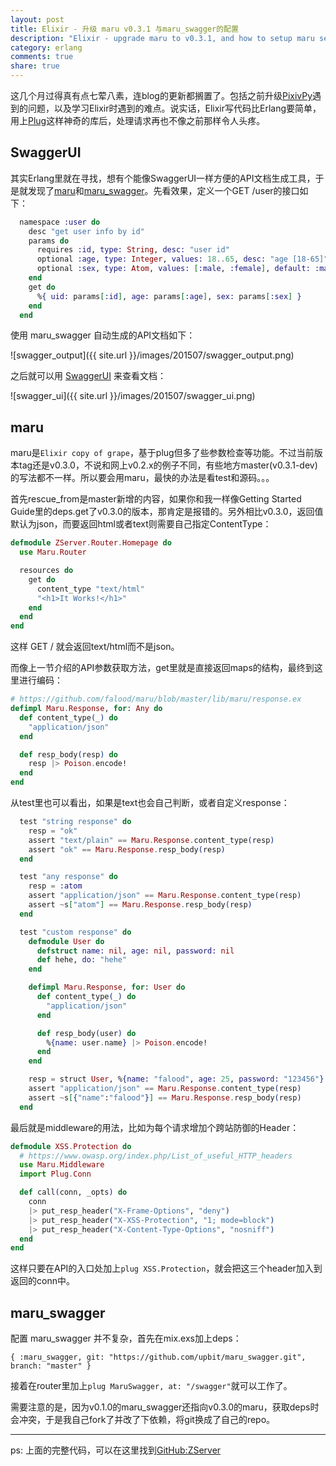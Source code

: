 ```yaml
---
layout: post
title: Elixir - 升级 maru v0.3.1 与maru_swagger的配置
description: "Elixir - upgrade maru to v0.3.1, and how to setup maru seagger"
category: erlang
comments: true
share: true
---
```


这几个月过得真有点七荤八素，连blog的更新都搁置了。包括之前升级[PixivPy](https://github.com/upbit/pixivpy)遇到的问题，以及学习Elixir时遇到的难点。说实话，Elixir写代码比Erlang要简单，用上[Plug](https://github.com/elixir-lang/plug)这样神奇的库后，处理请求再也不像之前那样令人头疼。

## SwaggerUI

其实Erlang里就在寻找，想有个能像SwaggerUI一样方便的API文档生成工具，于是就发现了[maru](https://github.com/falood/maru)和[maru_swagger](https://github.com/falood/maru_swagger)。先看效果，定义一个GET /user的接口如下：

~~~elixir
  namespace :user do
    desc "get user info by id"
    params do
      requires :id, type: String, desc: "user id"
      optional :age, type: Integer, values: 18..65, desc: "age [18-65]"
      optional :sex, type: Atom, values: [:male, :female], default: :male, desc: "male, female"
    end
    get do
      %{ uid: params[:id], age: params[:age], sex: params[:sex] }
    end
  end
~~~

使用 maru_swagger 自动生成的API文档如下：

![swagger_output]({{ site.url }}/images/201507/swagger_output.png)

之后就可以用 [SwaggerUI](http://petstore.swagger.io/) 来查看文档：

![swagger_ui]({{ site.url }}/images/201507/swagger_ui.png)

## maru

maru是`Elixir copy of grape`，基于plug但多了些参数检查等功能。不过当前版本tag还是v0.3.0，不说和网上v0.2.x的例子不同，有些地方master(v0.3.1-dev)的写法都不一样。所以要会用maru，最快的办法是看test和源码。。。

首先rescue_from是master新增的内容，如果你和我一样像Getting Started Guide里的deps.get了v0.3.0的版本，那肯定是报错的。另外相比v0.3.0，返回值默认为json，而要返回html或者text则需要自己指定ContentType：

~~~elixir
defmodule ZServer.Router.Homepage do
  use Maru.Router

  resources do
    get do
      content_type "text/html"
      "<h1>It Works!</h1>"
    end
  end
end
~~~

这样 GET / 就会返回text/html而不是json。

而像上一节介绍的API参数获取方法，get里就是直接返回maps的结构，最终到这里进行编码：

~~~elixir
# https://github.com/falood/maru/blob/master/lib/maru/response.ex
defimpl Maru.Response, for: Any do
  def content_type(_) do
    "application/json"
  end

  def resp_body(resp) do
    resp |> Poison.encode!
  end
end
~~~

从test里也可以看出，如果是text也会自己判断，或者自定义response：

~~~elixir
  test "string response" do
    resp = "ok"
    assert "text/plain" == Maru.Response.content_type(resp)
    assert "ok" == Maru.Response.resp_body(resp)
  end

  test "any response" do
    resp = :atom
    assert "application/json" == Maru.Response.content_type(resp)
    assert ~s["atom"] == Maru.Response.resp_body(resp)
  end

  test "custom response" do
    defmodule User do
      defstruct name: nil, age: nil, password: nil
      def hehe, do: "hehe"
    end

    defimpl Maru.Response, for: User do
      def content_type(_) do
        "application/json"
      end

      def resp_body(user) do
        %{name: user.name} |> Poison.encode!
      end
    end

    resp = struct User, %{name: "falood", age: 25, password: "123456"}
    assert "application/json" == Maru.Response.content_type(resp)
    assert ~s[{"name":"falood"}] == Maru.Response.resp_body(resp)
  end
~~~

最后就是middleware的用法，比如为每个请求增加个跨站防御的Header：

~~~elixir
defmodule XSS.Protection do
  # https://www.owasp.org/index.php/List_of_useful_HTTP_headers
  use Maru.Middleware
  import Plug.Conn

  def call(conn, _opts) do
    conn
    |> put_resp_header("X-Frame-Options", "deny")
    |> put_resp_header("X-XSS-Protection", "1; mode=block")
    |> put_resp_header("X-Content-Type-Options", "nosniff")
  end
end
~~~

这样只要在API的入口处加上`plug XSS.Protection`，就会把这三个header加入到返回的conn中。

## maru_swagger

配置 maru_swagger 并不复杂，首先在mix.exs加上deps：

`{ :maru_swagger, git: "https://github.com/upbit/maru_swagger.git", branch: "master" }`

接着在router里加上`plug MaruSwagger, at: "/swagger"`就可以工作了。

需要注意的是，因为v0.1.0的maru_swagger还指向v0.3.0的maru，获取deps时会冲突，于是我自己fork了并改了下依赖，将git换成了自己的repo。

---------------------------

ps: 上面的完整代码，可以在这里找到[GitHub:ZServer](https://github.com/upbit/zserver/tree/8c4253309ebaec61f3585696d16f850d9a9ccf73)
